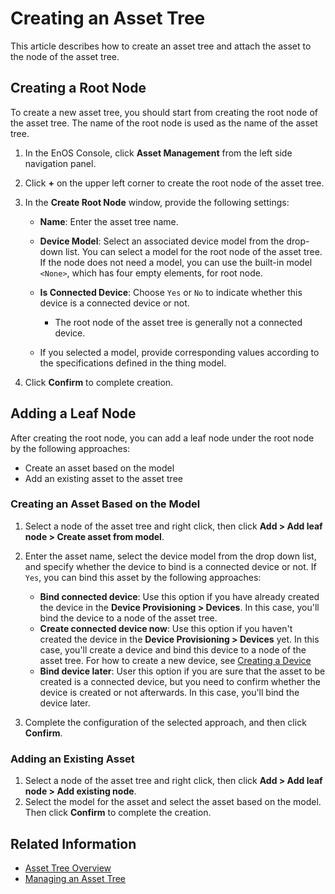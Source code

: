 # Creating an Asset Tree

This article describes how to create an asset tree and attach the asset to the node of the asset tree.

## Creating a Root Node

To create a new asset tree, you should start from creating the root node of the asset tree. The name of the root node is used as the name of the asset tree.

1. In the EnOS Console, click **Asset Management** from the left side navigation panel.
2. Click  **+**  on the upper left corner to create the root node of the asset tree.
3. In the **Create Root Node** window, provide the following settings:
   - **Name**: Enter the asset tree name.
   - **Device Model**: Select an associated device model from the drop-down list.
       You can select a model for the root node of the asset tree. If the node does not need a model, you can use the built-in model `<None>`, which has four empty elements, for root node.
   - **Is Connected Device**: Choose `Yes` or `No` to indicate whether this device is a connected device or not.
        + The root node of the asset tree is generally not a connected device.

   - If you selected a model, provide corresponding values ​​according to the specifications defined in the thing model.

4. Click **Confirm** to complete creation.

## Adding a Leaf Node

After creating the root node, you can add a leaf node under the root node by the following approaches:
- Create an asset based on the model
- Add an existing asset to the asset tree


### Creating an Asset Based on the Model

1. Select a node of the asset tree and right click, then click **Add > Add leaf node > Create asset from model**.

2. Enter the asset name, select the device model from the drop down list, and specify whether the device to bind is a connected device or not. If `Yes`, you can bind this asset by the following approaches:

    - **Bind connected device**: Use this option if you have already created the device in the **Device Provisioning > Devices**. In this case, you'll bind the device to a node of the asset tree.
    - **Create connected device now**: Use this option if you haven't created the device in the **Device Provisioning > Devices** yet. In this case, you'll create a device and bind this device to a node of the asset tree. For how to create a new device, see [Creating a Device](../cloud/creating_device)
    - **Bind device later**: User this option if you are sure that the asset to be created is a connected device, but you need to confirm whether the device is created or not afterwards. In this case, you'll bind the device later.

3. Complete the configuration of the selected approach, and then click **Confirm**.


### Adding an Existing Asset

1. Select a node of the asset tree and right click, then click **Add > Add leaf node > Add existing node**.
2. Select the model for the asset and select the asset based on the model. Then click **Confirm** to complete the creation.

## Related Information

- [Asset Tree Overview](assettree_overview)
- [Managing an Asset Tree](managing_assettree)
